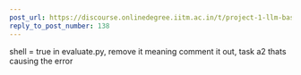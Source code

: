```yaml
---
post_url: https://discourse.onlinedegree.iitm.ac.in/t/project-1-llm-based-automation-agent-discussion-thread-tds-jan-2025/164277/142
reply_to_post_number: 138
---
```

shell = true in evaluate.py, remove it meaning comment it out, task a2 thats causing the error